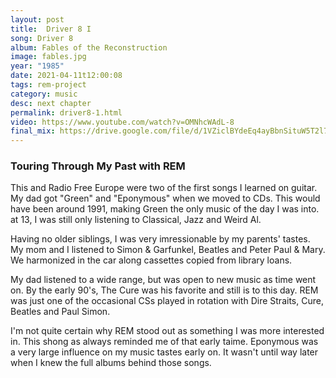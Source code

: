 ```yaml
---
layout: post
title:  Driver 8 I
song: Driver 8
album: Fables of the Reconstruction
image: fables.jpg
year: "1985"
date: 2021-04-11t12:00:08
tags: rem-project
category: music
desc: next chapter
permalink: driver8-1.html
video: https://www.youtube.com/watch?v=OMNhcWAdL-8
final_mix: https://drive.google.com/file/d/1VZiclBYdeEq4ayBbnSituW5T2l726Lk2/view?usp=sharing
---
```


### Touring Through My Past with REM
This and Radio Free Europe were two of the first songs I learned on guitar. My dad got "Green" and "Eponymous" when we moved to CDs. This would have been around 1991, making Green the only music of the day I was into. at 13, I was still only listening to Classical, Jazz and Weird Al.

Having no older siblings, I was very imressionable by my parents' tastes. My mom and I listened to Simon & Garfunkel, Beatles and Peter Paul & Mary. We harmonized in the car along cassettes copied from library loans.

My dad listened to a wide range, but was open to new music as time went on. By the early 90's, The Cure was his favorite and still is to this day. REM was just one of the occasional CSs played in rotation with Dire Straits, Cure, Beatles and Paul Simon.

I'm not quite certain why REM stood out as something I was more interested in. This shong as always reminded me of that early taime. Eponymous was a very large influence on my music tastes early on. It wasn't until way later when I knew the full albums behind those songs.